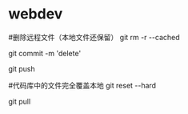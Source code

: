 # webdev

#删除远程文件（本地文件还保留）
git rm -r --cached 

git commit -m 'delete'

git push

#代码库中的文件完全覆盖本地
git reset --hard

git pull